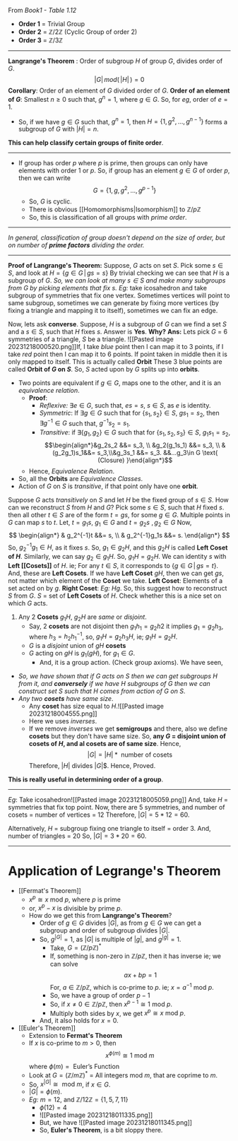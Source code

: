 From *Book1 - Table 1.12*

- **Order 1** = Trivial Group
- **Order 2** = $\mathbb{Z}/2\mathbb{Z}$ (Cyclic Group of order 2)
- **Order 3** =  $\mathbb{Z}/3\mathbb{Z}$
***
**Langrange's Theorem** : Order of subgroup $H$ of group $G$, divides order of $G$.$$|G| \,mod(\,|H|\,) = 0$$
**Corollary**: Order of an element of $G$ divided order of $G$.
**Order of an element of $G$**: Smallest $n\geq0$ such that, $g^n=1$, where $g \in G$.
So, for *eg*, order of $e = 1$.
- So, if we have $g\in G$ such that, $g^n=1$, then $H = \{1, g^2, ..., g^{n-1}\}$ forms a subgroup of $G$ with $|H|=n$.

**This can help classify certain groups of finite order**.
***
- If group has order $p$ where $p$ is prime, then groups can only have elements with order $1$ or $p$. So, if group has an element $g\in G$ of order $p$, then we can write $$G = \{1, g, g^2, ..., g^{p-1}\}$$
	- So, $G$  is cyclic.
	- There is obvious [[Homomorphisms|Isomorphism]] to $\mathbb{Z}/p\mathbb{Z}$
	- So, this is classification of all groups with *prime order*.
***
*In general, classification of group doesn't depend on the size of order, but on number of **prime factors** dividing the order.*
***
**Proof of Langrange's Theorem:**
Suppose, $G$ acts on set $S$. Pick some $s \in S$, and look at $H = \{g \in G \, | \, gs = s\}$ By trivial checking we can see that $H$ is a subgroup of $G$. *So, we can look at many $s \in S$ and make many subgroups from $G$ by picking elements that fix $s$.*
*Eg:* take icosahedron and take subgroup of symmetries that fix one vertex. Sometimes vertices will point to same subgroup, sometimes we can generate by fixing more vertices (by fixing a triangle and mapping it to itself), sometimes we can fix an edge.

Now, lets ask **converse**.
Suppose, $H$ is a subgroup of $G$ can we find a set $S$ and a $s \in S$, such that $H$ fixes $s$. Answer is **Yes**.
**Why?**
**Ans:**
Lets pick $G$ = $6$ symmetries of a triangle, $S$ be a triangle.
![[Pasted image 20231218000520.png]]If, I take *blue* point then I can map it to $3$ points, if I take *red* point then I can map it to $6$ points. If point taken in middle then it is only mapped to itself. This is actually called **Orbit** These $3$ blue points are called **Orbit of $G$ on $S$**. So, $S$ acted upon by $G$ splits up into **orbits**.
- Two points are equivalent if $g \in G$, maps one to the other, and it is an *equivalence relation*.
	- **Proof**:
		- *Reflexive:* $\exists e \in G$, such that, $es = s$, $s \in S$, as $e$ is identity.
		- *Symmetric*: If $\exists g \in G$ such that for $\{s_1, s_2\} \in S$, $gs_1 = s_2$, then $\exists g^{-1} \in G$ such that, $g^{-1}s_2 = s_1$.
		- *Transitive*: if $\exists \{g_1, g_2\} \in G$ such that for $\{s_1, s_2, s_3\} \in S$, $g_1s_1 = s_2$, $$\begin{align*}&g_2s_2 &&= s_3, \\ &g_2(g_1s_1) &&= s_3, \\ & (g_2g_1)s_1&&= s_3,\\&g_3s_1 &&= s_3. &&...g_3\in G \text{ (Closure) }\end{align*}$$
	- Hence, *Equivalence Relation*.
- So, all the **Orbits** are *Equivalence Classes*.
- Action of $G$ on $S$ is *transitive*, if that point only have one **orbit**.

Suppose $G$ acts *transitively* on $S$ and let $H$ be the fixed group of $s \in S$. How can we reconstruct $S$ from $H$ and $G$?
Pick some $s \in S$, such that $H$ fixed $s$. then all other $t \in S$ are of the form $t = gs$, for some $g \in G$. Multiple points in $G$ can map $s$ to $t$.
Let, $t = g_1s$, $g_1\in G$ and $t = g_2s$ $,g_2\in G$
Now,
$$
\begin{align*}
& g_2^{-1}t &&= s, \\
& g_2^{-1}g_1s &&= s.
\end{align*}
$$
So, $g_2^{-1}g_1 \in H$, as it fixes $s$.
So, $g_1 \in g_2H$, and this $g_2H$ is called **Left Coset of $H$**.
Similarly, we can say $g_2 \in g_1H$.
So, $g_1H = g_2H$. We can identity $s$ with **Left [[Cosets]]** of $H$.
ie; For any $t \in S$, it corresponds to $\{g \in G \, | \, gs = t\}$. And, these are **Left Cosets**.
If we have **Left Coset** $gH$, then we can get $gs$, not matter which element of the **Coset** we take.
**Left Coset**: Elements of a set acted on by $g$.
**Right Coset**: *Eg:* $Hg$.
So, this suggest how to reconstruct $S$ from $G$.
$S$ = set of **Left Cosets** of $H$. Check whether this is a nice set on which $G$ acts.
1. Any 2 **Cosets** $g_1H$, $g_2H$ are *same* or *disjoint*.
	-  Say, 2 **cosets** are not disjoint then $g_1h_1 = g_2h2$ it implies $g_1 = g_2h_3$, where $h_3 = h_2h_1^{-1}$, so, $g_1H = g_2h_3H$, ie; $g_1H = g_2H$.
	- $G$ is a *disjoint* union of $gH$ **cosets**
	- $G$ acting on $gH$ is $g_1(gH)$, for $g_1 \in G$.
		- And, it is a group action. (Check group axioms).
We have seen,
- *So, we have shown that if $G$ acts on $S$ then we can get subgroups $H$ from it, and **conversely** if we have $H$ subgroups of $G$ then we can construct set $S$ such that $H$ comes from action of $G$ on $S$*.
- *Any two **cosets** have same size*.
	- Any **coset** has size equal to $H$.![[Pasted image 20231218004555.png]]
	- Here we uses *inverses*.
	- If we remove *inverses* we get **semigroups** and there, also we define **cosets** but they don't have same size.
So, **any $G$ = disjoint union of cosets of $H$, and al cosets are of same size**. Hence, $$|G| = |H|*\text{ number of cosets }$$Therefore, $|H|$ divides $|G$|$.
Hence, Proved.

**This is really useful in determining order of a group**.
***
*Eg*: Take icosahedron![[Pasted image 20231218005059.png]]
And, take $H$ = symmetries that fix top point.
Now, there are $5$ symmetries, and number of cosets = number of vertices = $12$
Therefore, $|G| = 5*12 = 60$.

Alternatively, $H$ = subgroup fixing one triangle to itself = order $3$.
And, number of triangles = $20$
So, $|G| = 3*20 = 60$.
***
# Application of Legrange's Theorem
- [[Fermat's Theorem]]
	- $x^p \cong x \text{ mod } p$, where $p$ is prime
	- or, $x^p-x$ is divisible by prime $p$.
	- How do we get this from **Langrange's Theorem**?
		- Order of $g \in G$ divides $|G|$, as from $g \in G$ we can get a subgroup and order of subgroup divides $|G|$.
		- So, $g^{|G|} = 1$,  as $|G|$ is multiple of $|g|$, and $g^{|g|}=1$.
			- Take, $G = (\mathbb{Z}/p\mathbb{Z})^*$
			- If, something is non-zero in $\mathbb{Z}/p\mathbb{Z}$, then it has inverse ie; we can solve $$ax+bp=1$$For, $a \in \mathbb{Z}/p\mathbb{Z}$, which is co-prime to $p$. ie; $x = a^{-1} \text{ mod } p$.
			- So, we have a group of order $p-1$
			- So, if $x \neq 0 \in \mathbb{Z}/p\mathbb{Z}$, then $x^{p-1} \cong 1 \text{ mod }p$.
			- Multiply both sides by $x$, we get $x^p \cong x \text{ mod }p$.
		- And, it also holds for $x = 0$.
- [[Euler's Theorem]]
	- Extension to **Fermat's Theorem**
	- If $x$ is co-prime to $m \gt 0$, then$$x^{\phi(m)} \cong 1 \text{ mod }m$$where $\phi(m)= \text{ Euler's Function }$
	- Look at $G = (\mathbb{Z}/m\mathbb{Z})^*$ = All integers mod $m$, that are coprime to $m$.
	- So, $x^{|G|} \cong \text{ mod } m$, if $x \in G$.
	- $|G| = \phi(m)$.
	- *Eg:* $m=12$, and $\mathbb{Z}/12\mathbb{Z} = \{1, 5, 7, 11\}$
		- $\phi(12) =4$
		- ![[Pasted image 20231218011335.png]]
		- But, we have ![[Pasted image 20231218011345.png]]
		- So, **Euler's Theorem**, is a bit sloppy there.


